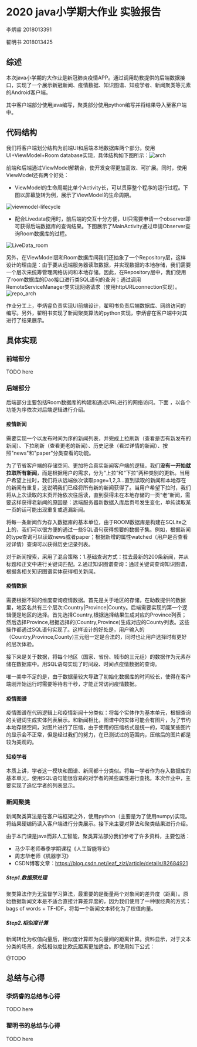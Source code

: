 # 2020 java小学期大作业 实验报告

李炳睿 2018013391

翟明书 2018013425

## 综述

本次java小学期的大作业是新冠肺炎疫情APP。通过调用助教提供的后端数据接口，实现了一个展示新冠新闻、疫情数据、知识图谱、知疫学者、新闻聚类等元素的Android客户端。

其中客户端部分使用java编写，聚类部分使用python编写并将结果导入至客户端中。

## 代码结构

我们将客户端划分结构为前端UI和后端本地数据库两个部分。使用UI+ViewModel+Room database实现，具体结构如下图所示：![arch](./arch.png)

前端和后端通过ViewModel解耦合，使开发变得更加高效、可扩展。同时，使用ViewModel还有两个好处：

- ViewModel的生命周期比单个Activity长，可以贯穿整个程序的运行过程。下图以屏幕旋转为例，展示了ViewModel的生命周期。

![viewmodel-lifecycle](./viewmodel-lifecycle.png)

- 配合Livedata使用时，前后端的交互十分方便，UI只需要申请一个observer即可获得后端数据库的查询结果。下图展示了MainActivity通过申请Observer查询Room数据库的过程。

![LiveData_room](./LiveData_room.png)

另外，在ViewModel层和Room数据库间我们还抽象了一个Repository层，这样设计的理由是：由于要从远端服务器读取数据，并实现数据的本地存储，我们需要一个层次来统筹管理网络访问和本地存储。因此，在Repository层中，我们使用了room数据库的Dao接口进行类SQL语句的查询；通过调用RemoteServiceManager类实现网络请求（使用httpURLconnection实现）。![repo_arch](./repo_arch.png)

作业分工上，李炳睿负责实现UI前端设计，翟明书负责后端数据库、网络访问的编写。另外，翟明书实现了新闻聚类算法的python实现，李炳睿在客户端中对其进行了结果展示。



## 具体实现

### 前端部分

TODO here

### 后端部分

后端部分主要包括Room数据库的构建和通过URL进行的网络访问。下面 ，以各个功能为序依次对后端逻辑进行介绍。

#### 疫情新闻

需要实现一个以发布时间为序的新闻列表，并完成上拉刷新（查看是否有新发布的新闻）、下拉刷新（查看更老的新闻）、历史记录（看过详情的新闻）、按照"news"和"paper"分类查看的功能。

为了节省客户端的存储空间、更加符合真实新闻客户端的逻辑，我们**没有一开始就拉取所有新闻**，而是根据用户的需求，分为“上拉”和“下拉”两种类别的更新。当用户希望上拉时，我们将从远端依次读取page=1,2,3...直到读取的新闻和本地存在的新闻有重复，这说明我们已经将所有新的新闻获得了。当用户希望下拉时，我们将从上次读取的末页开始依次往后读，直到获得未在本地存储的一页“老“新闻，需要这样获得老新闻的原因是：远端服务器新数据入库后页号发生变化，单纯读取某一页的话可能出现重复或遗漏新闻。

将每一条新闻作为存入数据库的基本单位，由于ROOM数据库是构建在SQLite之上的，我们可以很方便的通过一些SQL语句获得想要的数据子集。例如，根据新闻的type查询可以读取news或者paper；根据新增的属性watched（用户是否查看过详情）查询可以获得历史记录列表。

对于新闻搜索，采用了混合策略：1.基础查询方式：拉去最新的200条新闻，并从标题和正文中进行关键词匹配。2.通过知识图谱查询：通过关键词查询知识图谱，根据各相关知识图谱实体获得相关新闻。

#### 疫情数据

需要根据不同的维度查询疫情数据。首先是关于地区的存储，在助教提供的数据里，地区名共有三个层次:Country|Province|County。后端需要实现的第一个逻辑便是地区的选择。首先选择Country,根据选择结果生成对应的Province列表；然后选择Province,根据选择的(Country,Province)生成对应的County列表。这些操作都通过SQL语句实现了。这样设计的好处是，用户输入的（Country,Province,County)三元组一定是合法的，同时也让用户选择时有更好的层次体验。

接下来是关于数据，将每个地区（国家、省份、城市的三元组）的数据作为元素存储在数据库中。用SQL语句实现了时间段、时间点疫情数据的查询。

唯一美中不足的是，由于数据量较大导致了初始化数据库的时间较长，使得在客户端刚开始运行时需要等待若干秒，才能正常访问疫情数据。

#### 疫情图谱

疫情图谱在代码逻辑上和疫情新闻十分类似：将每个实体作为基本单元，根据查询的关键词生成实体列表展示。和新闻相比，图谱中的实体可能会有图片，为了节约本地存储空间，对图片进行了压缩，由于使用的压缩格式是统一的，可能某些图片的显示会不正常，但是经过我们的努力，在已测试过的范围内，压缩后的图片都是较为美观的。

#### 知疫学者

本质上讲，学者这一模块和图谱、新闻都十分类似。将每一学者作为存入数据库的基本单元，使用SQL语句能很容易的对学者的某些属性进行查找。本次作业中，主要实现了追忆学者的列表显示。

### 新闻聚类

新闻聚类算法是在客户端框架之外，使用python（主要是为了使用numpy)实现。将结果硬编码读入客户端进行分类展示。接下来主要对算法和聚类结果进行介绍。

由于本门课是java而非人工智能，聚类算法部分我们参考了许多资料，主要包括：

- 马少平老师春季学期课程《人工智能导论》
- 周志华老师《机器学习》
- CSDN博客文章：https://blog.csdn.net/leaf_zizi/article/details/82684921

##### Step1.数据预处理

聚类算法作为无监督学习算法，最重要的是衡量两个对象间的差异度（距离）。原始数据新闻文本是不适合直接计算差异度的，因为我们使用了一种很经典的方式：bags of words + TF-IDF，将每一个新闻文本转化为了权值向量。

##### Step2.相似度计算

新闻转化为权值向量后，相似度计算即为向量间的距离计算。资料显示，对于文本分类的场景，余弦相似度比欧氏距离更加适合。即使用如下公式：

@TODO

## 总结与心得

### 李炳睿的总结与心得

TODO here

### 翟明书的总结与心得

TODO here
